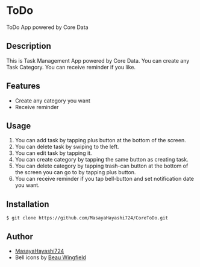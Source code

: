 # ToDo

ToDo App powered by Core Data

## Description

This is Task Management App powered by Core Data.
You can create any Task Category.
You can receive reminder if you like.

## Features

- Create any category you want
- Receive reminder

## Usage

1. You can add task by tapping plus button at the bottom of the screen.
2. You can delete task by swiping to the left.
3. You can edit task by tapping it.
4. You can create category by tapping the same button as creating task.
5. You can delete category by tapping trash-can button at the bottom of the screen you can go to by tapping plus button.
6. You can receive reminder if you tap bell-button and set notification date you want.

## Installation

    $ git clone https://github.com/MasayaHayashi724/CoreToDo.git

## Author

- [MasayaHayashi724](https://github.com/MasayaHayashi724)
- Bell icons by [Beau Wingfield](https://thenounproject.com/beauingfield/)
